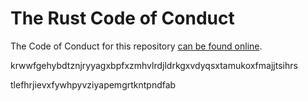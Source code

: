 # The Rust Code of Conduct

The Code of Conduct for this repository [can be found online](https://www.rust-lang.org/conduct.html).

krwwfgehybdtznjryyagxbpfxzmhvlrdjldrkgxvdyqsxtamukoxfmajjtsihrs

tlefhrjievxfywhpyvziyapemgrtkntpndfab
